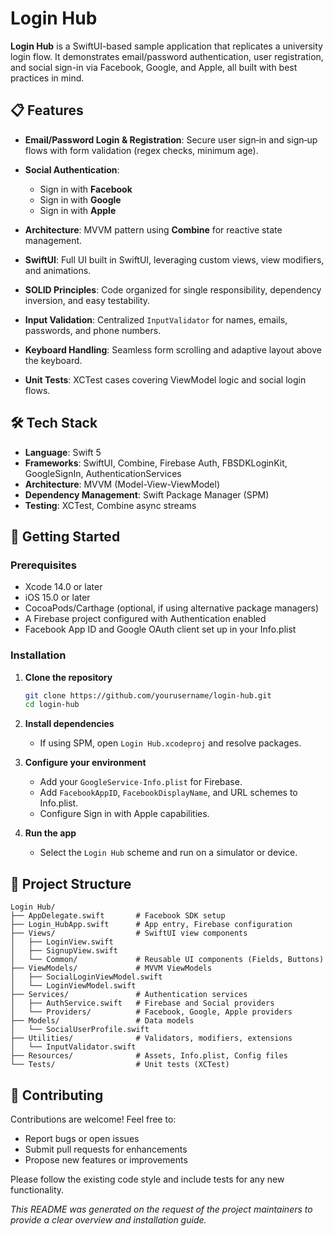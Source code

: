 # Login Hub

**Login Hub** is a SwiftUI-based sample application that replicates a university login flow. It demonstrates email/password authentication, user registration, and social sign-in via Facebook, Google, and Apple, all built with best practices in mind.

## 📋 Features

* **Email/Password Login & Registration**: Secure user sign‑in and sign‑up flows with form validation (regex checks, minimum age).
* **Social Authentication**:

  * Sign in with **Facebook**
  * Sign in with **Google**
  * Sign in with **Apple**
* **Architecture**: MVVM pattern using **Combine** for reactive state management.
* **SwiftUI**: Full UI built in SwiftUI, leveraging custom views, view modifiers, and animations.
* **SOLID Principles**: Code organized for single responsibility, dependency inversion, and easy testability.
* **Input Validation**: Centralized `InputValidator` for names, emails, passwords, and phone numbers.
* **Keyboard Handling**: Seamless form scrolling and adaptive layout above the keyboard.
* **Unit Tests**: XCTest cases covering ViewModel logic and social login flows.

## 🛠️ Tech Stack

* **Language**: Swift 5
* **Frameworks**: SwiftUI, Combine, Firebase Auth, FBSDKLoginKit, GoogleSignIn, AuthenticationServices
* **Architecture**: MVVM (Model-View-ViewModel)
* **Dependency Management**: Swift Package Manager (SPM)
* **Testing**: XCTest, Combine async streams

## 🚀 Getting Started

### Prerequisites

* Xcode 14.0 or later
* iOS 15.0 or later
* CocoaPods/Carthage (optional, if using alternative package managers)
* A Firebase project configured with Authentication enabled
* Facebook App ID and Google OAuth client set up in your Info.plist

### Installation

1. **Clone the repository**

   ```bash
   git clone https://github.com/yourusername/login-hub.git
   cd login-hub
   ```
2. **Install dependencies**

   * If using SPM, open `Login Hub.xcodeproj` and resolve packages.
3. **Configure your environment**

   * Add your `GoogleService-Info.plist` for Firebase.
   * Add `FacebookAppID`, `FacebookDisplayName`, and URL schemes to Info.plist.
   * Configure Sign in with Apple capabilities.
4. **Run the app**

   * Select the `Login Hub` scheme and run on a simulator or device.

## 📂 Project Structure

```
Login Hub/
├── AppDelegate.swift       # Facebook SDK setup
├── Login_HubApp.swift      # App entry, Firebase configuration
├── Views/                  # SwiftUI view components
│   ├── LoginView.swift
│   ├── SignupView.swift
│   └── Common/             # Reusable UI components (Fields, Buttons)
├── ViewModels/             # MVVM ViewModels
│   ├── SocialLoginViewModel.swift
│   └── LoginViewModel.swift
├── Services/               # Authentication services
│   ├── AuthService.swift   # Firebase and Social providers
│   └── Providers/          # Facebook, Google, Apple providers
├── Models/                 # Data models
│   └── SocialUserProfile.swift
├── Utilities/              # Validators, modifiers, extensions
│   └── InputValidator.swift
├── Resources/              # Assets, Info.plist, Config files
└── Tests/                  # Unit tests (XCTest)
```

## 🤝 Contributing

Contributions are welcome! Feel free to:

* Report bugs or open issues
* Submit pull requests for enhancements
* Propose new features or improvements

Please follow the existing code style and include tests for any new functionality.


*This README was generated on the request of the project maintainers to provide a clear overview and installation guide.*
